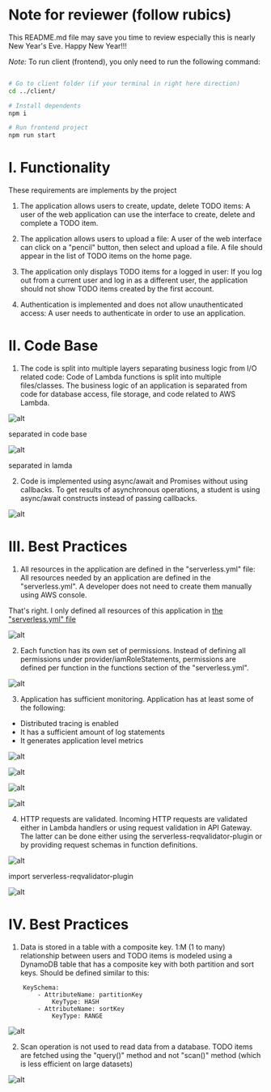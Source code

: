 # Note for reviewer (follow rubics)

This README.md file may save you time to review especially this is nearly New Year's Eve. Happy New Year!!!

_Note:_ To run client (frontend), you only need to run the following command:

```bash

# Go to client folder (if your terminal in right here direction)
cd ../client/

# Install dependents
npm i

# Run frontend project
npm run start

```

# I. Functionality

These requirements are implements by the project

1. The application allows users to create, update, delete TODO items: A user of the web application can use the interface to create, delete and complete a TODO item.

2. The application allows users to upload a file: A user of the web interface can click on a "pencil" button, then select and upload a file. A file should appear in the list of TODO items on the home page.

3. The application only displays TODO items for a logged in user: If you log out from a current user and log in as a different user, the application should not show TODO items created by the first account.

4. Authentication is implemented and does not allow unauthenticated access: A user needs to authenticate in order to use an application.

# II. Code Base

1. The code is split into multiple layers separating business logic from I/O related code: Code of Lambda functions is split into multiple files/classes. The business logic of an application is separated from code for database access, file storage, and code related to AWS Lambda.

![alt](./img-1.png)

separated in code base

![alt](./img-2.png)

separated in lamda

2. Code is implemented using async/await and Promises without using callbacks. To get results of asynchronous operations, a student is using async/await constructs instead of passing callbacks.

![alt](./img-3.png)

# III. Best Practices

1. All resources in the application are defined in the "serverless.yml" file: All resources needed by an application are defined in the "serverless.yml". A developer does not need to create them manually using AWS console.

That's right. I only defined all resources of this application in [the "serverless.yml" file](../backend/serverless.yml)

![alt](./img-4.png)

2. Each function has its own set of permissions. Instead of defining all permissions under provider/iamRoleStatements, permissions are defined per function in the functions section of the "serverless.yml".

![alt](./img-5.png)

3. Application has sufficient monitoring. Application has at least some of the following:

- Distributed tracing is enabled
- It has a sufficient amount of log statements
- It generates application level metrics

![alt](./img-12.png)

![alt](./img-6.png)

![alt](./img-7.png)

![alt](./img-8.png)

4. HTTP requests are validated. Incoming HTTP requests are validated either in Lambda handlers or using request validation in API Gateway. The latter can be done either using the serverless-reqvalidator-plugin or by providing request schemas in function definitions.

![alt](./img-4.png)

import serverless-reqvalidator-plugin

![alt](./img-9.png)

# IV. Best Practices

1. Data is stored in a table with a composite key. 1:M (1 to many) relationship between users and TODO items is modeled using a DynamoDB table that has a composite key with both partition and sort keys. Should be defined similar to this:

```
    KeySchema:
        - AttributeName: partitionKey
            KeyType: HASH
        - AttributeName: sortKey
            KeyType: RANGE
```

![alt](./img-10.png)

2. Scan operation is not used to read data from a database. TODO items are fetched using the "query()" method and not "scan()" method (which is less efficient on large datasets)

![alt](./img-11.png)
